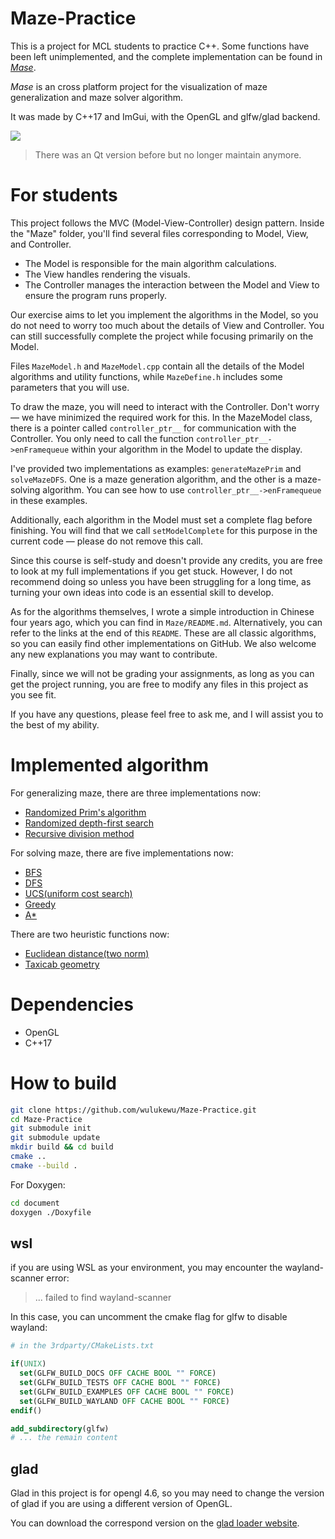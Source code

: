 # Maze-Practice

This is a project for MCL students to practice C++. Some functions have been left unimplemented, and the complete implementation can be found in *[Mase](https://github.com/Mes0903/Mase)*.

*Mase* is an cross platform project for the visualization of maze generalization and maze solver algorithm.

It was made by C++17 and ImGui, with the OpenGL and glfw/glad backend.

![](document/mase.gif)

> There was an Qt version before but no longer maintain anymore.

# For students

This project follows the MVC (Model-View-Controller) design pattern. Inside the "Maze" folder, you'll find several files corresponding to Model, View, and Controller.

- The Model is responsible for the main algorithm calculations.
- The View handles rendering the visuals.
- The Controller manages the interaction between the Model and View to ensure the program runs properly.

Our exercise aims to let you implement the algorithms in the Model, so you do not need to worry too much about the details of View and Controller. You can still successfully complete the project while focusing primarily on the Model.

Files `MazeModel.h` and `MazeModel.cpp` contain all the details of the Model algorithms and utility functions, while `MazeDefine.h` includes some parameters that you will use.

To draw the maze, you will need to interact with the Controller. Don't worry — we have minimized the required work for this. In the MazeModel class, there is a pointer called `controller_ptr__` for communication with the Controller. You only need to call the function `controller_ptr__->enFramequeue` within your algorithm in the Model to update the display.

I've provided two implementations as examples: `generateMazePrim` and `solveMazeDFS`. One is a maze generation algorithm, and the other is a maze-solving algorithm. You can see how to use `controller_ptr__->enFramequeue` in these examples.

Additionally, each algorithm in the Model must set a complete flag before finishing. You will find that we call `setModelComplete` for this purpose in the current code — please do not remove this call.

Since this course is self-study and doesn't provide any credits, you are free to look at my full implementations if you get stuck. However, I do not recommend doing so unless you have been struggling for a long time, as turning your own ideas into code is an essential skill to develop.

As for the algorithms themselves, I wrote a simple introduction in Chinese four years ago, which you can find in `Maze/README.md`. Alternatively, you can refer to the links at the end of this `README`. These are all classic algorithms, so you can easily find other implementations on GitHub. We also welcome any new explanations you may want to contribute.

Finally, since we will not be grading your assignments, as long as you can get the project running, you are free to modify any files in this project as you see fit.

If you have any questions, please feel free to ask me, and I will assist you to the best of my ability.

# Implemented algorithm

For generalizing maze, there are three implementations now:

- [Randomized Prim's algorithm](https://en.wikipedia.org/wiki/Maze_generation_algorithm#Iterative_randomized_Prim's_algorithm_(without_stack,_without_sets))
- [Randomized depth-first search](https://en.wikipedia.org/wiki/Maze_generation_algorithm#Randomized_depth-first_search)
- [Recursive division method](https://en.wikipedia.org/wiki/Maze_generation_algorithm#Recursive_division_method)

For solving maze, there are five implementations now:

- [BFS](https://en.wikipedia.org/wiki/Breadth-first_search)
- [DFS](https://en.wikipedia.org/wiki/Depth-first_search)
- [UCS(uniform cost search)](https://en.wikipedia.org/wiki/Dijkstra%27s_algorithm#Practical_optimizations_and_infinite_graphs)
- [Greedy](https://en.wikipedia.org/wiki/Greedy_algorithm)
- [A\*](https://en.wikipedia.org/wiki/A*_search_algorithm)

There are two heuristic functions now:

- [Euclidean distance(two norm)](https://en.wikipedia.org/wiki/Euclidean_distance)
- [Taxicab geometry](https://en.wikipedia.org/wiki/Taxicab_geometry)

# Dependencies

- OpenGL
- C++17

# How to build

```bash
git clone https://github.com/wulukewu/Maze-Practice.git
cd Maze-Practice
git submodule init
git submodule update
mkdir build && cd build
cmake ..
cmake --build .
```

For Doxygen:

```bash
cd document
doxygen ./Doxyfile
```

## wsl

if you are using WSL as your environment, you may encounter the wayland-scanner error:

> ... failed to find wayland-scanner

In this case, you can uncomment the cmake flag for glfw to disable wayland:

```cmake
# in the 3rdparty/CMakeLists.txt

if(UNIX)
  set(GLFW_BUILD_DOCS OFF CACHE BOOL "" FORCE)
  set(GLFW_BUILD_TESTS OFF CACHE BOOL "" FORCE)
  set(GLFW_BUILD_EXAMPLES OFF CACHE BOOL "" FORCE)
  set(GLFW_BUILD_WAYLAND OFF CACHE BOOL "" FORCE)
endif()

add_subdirectory(glfw)
# ... the remain content
```

## glad

Glad in this project is for opengl 4.6, so you may need to change the version of glad if you are using a different version of OpenGL.

You can download the correspond version on the [glad loader website](https://glad.dav1d.de/).
